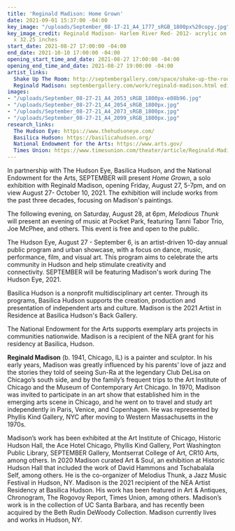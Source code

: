 ```yaml
---
title: 'Reginald Madison: Home Grown'
date: 2021-09-01 15:37:00 -04:00
key_image: "/uploads/September_08-17-21_A4_1777_sRGB_1800px%20copy.jpg"
key_image_credit: Reginald Madison- Harlem River Red- 2012- acrylic on board- 39.5
  x 32.25 inches
start_date: 2021-08-27 17:00:00 -04:00
end_date: 2021-10-10 17:00:00 -04:00
opening_start_time_and_date: 2021-08-27 17:00:00 -04:00
opening_end_time_and_date: 2021-08-27 19:00:00 -04:00
artist_links:
  Shake Up The Room: http://septembergallery.com/space/shake-up-the-room.html
  Reginald Madison: septembergallery.com/work/reginald-madison.html edit
images:
- "/uploads/September_08-27-21_A4_2053_sRGB_1800px-e08b96.jpg"
- "/uploads/September_08-27-21_A4_2054_sRGB_1800px.jpg"
- "/uploads/September_08-27-21_A4_2073_sRGB_1800px.jpg"
- "/uploads/September_08-27-21_A4_2099_sRGB_1800px.jpg"
research_links:
  The Hudson Eye: https://www.thehudsoneye.com/
  Basilica Hudson: https://basilicahudson.org/
  National Endowment for the Arts: https://www.arts.gov/
  Times Union: https://www.timesunion.com/theater/article/Reginald-Madison-at-September-Gallery-in-Hudson-16387443.php
---
```


In partnership with The Hudson Eye, Basilica Hudson, and the National Endowment for the Arts, SEPTEMBER will present *Home Grown*, a solo exhibition with Reginald Madison, opening Friday, August 27, 5-7pm, and on view August 27- October 10, 2021. The exhibition will include works from the past three decades, focusing on Madison's paintings.

The following evening, on Saturday, August 28, at 6pm, *Melodious Thunk* will present an evening of music at Pocket Park, featuring Tanni Tabor Trio, Joe McPhee, and others. This event is free and open to the public.

The Hudson Eye, August 27 - September 6, is an artist-driven 10-day annual public program and urban showcase, with a focus on dance, music, performance, film, and visual art. This program aims to celebrate the arts community in Hudson and help stimulate creativity and connectivity. SEPTEMBER will be featuring Madison's work during The Hudson Eye, 2021.

Basilica Hudson is a nonprofit multidisciplinary art center. Through its programs, Basilica Hudson supports the creation, production and presentation of independent arts and culture. Madison is the 2021 Artist in Residence at Basilica Hudson's Back Gallery.

The National Endowment for the Arts supports exemplary arts projects in communities nationwide. Madison is a recipient of the NEA grant for his residency at Basilica, Hudson.

**Reginald Madison** (b. 1941, Chicago, IL) is a painter and sculptor. In his early years, Madison was greatly influenced by his parents’ love of jazz and the stories they told of seeing Sun-Ra at the legendary Club DeLisa on Chicago’s south side, and by the family’s frequent trips to the Art Institute of Chicago and the Museum of Contemporary Art Chicago. In 1970, Madison was invited to participate in an art show that established him in the emerging arts scene in Chicago, and he went on to travel and study art independently in Paris, Venice, and Copenhagen. He was represented by Phyllis Kind Gallery, NYC after moving to Western Massachusetts in the 1970s.

Madison’s work has been exhibited at the Art Institute of Chicago, Historic Hudson Hall, the Ace Hotel Chicago, Phyllis Kind Gallery, Port Washington Public Library, SEPTEMBER Gallery, Montserrat College of Art, CR10 Arts, among others. In 2020 Madison curated Art & Soul, an exhibition at Historic Hudson Hall that included the work of David Hammons and Tschabalala Self, among others. He is the co-organizer of Melodius Thunk, a Jazz Music Festival in Hudson, NY. Madison is the 2021 recipient of the NEA Artist Residency at Basilica Hudson. His work has been featured in Art & Antiques, Chronogram, The Rogovoy Report, Times Union, among others. Madison’s work is in the collection of UC Santa Barbara, and has recently been acquired by the Beth Rudin DeWoody Collection. Madison currently lives and works in Hudson, NY.
